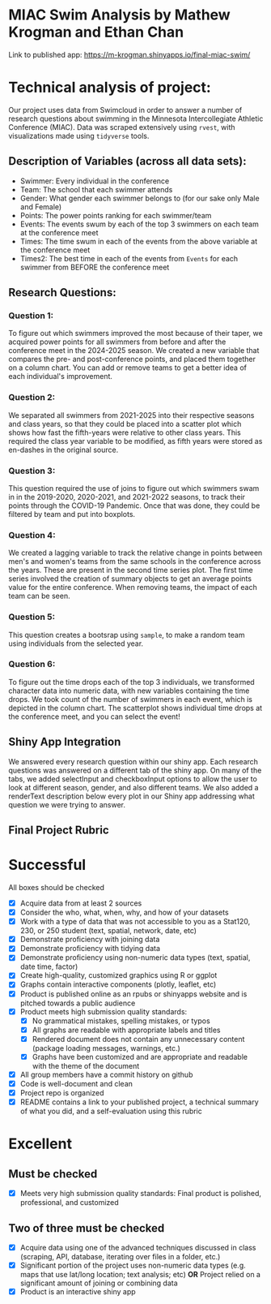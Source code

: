 # MIAC Swim Analysis by Mathew Krogman and Ethan Chan

Link to published app: https://m-krogman.shinyapps.io/final-miac-swim/

# Technical analysis of project:

Our project uses data from Swimcloud in order to answer a number of research questions about swimming in the Minnesota Intercollegiate Athletic Conference (MIAC). Data was scraped extensively using `rvest`, with visualizations made using `tidyverse` tools.

## Description of Variables (across all data sets):

- Swimmer: Every individual in the conference
- Team: The school that each swimmer attends
- Gender: What gender each swimmer belongs to (for our sake only Male and Female)
- Points: The power points ranking for each swimmer/team
- Events: The events swum by each of the top 3 swimmers on each team at the conference meet
- Times: The time swum in each of the events from the above variable at the conference meet
- Times2: The best time in each of the events from `Events` for each swimmer from BEFORE the conference meet

## Research Questions:

### Question 1:

To figure out which swimmers improved the most because of their taper, we acquired power points for all swimmers from before and after the conference meet in the 2024-2025 season. We created a new variable that compares the pre- and post-conference points, and placed them together on a column chart. You can add or remove teams to get a better idea of each individual's improvement.

### Question 2:

We separated all swimmers from 2021-2025 into their respective seasons and class years, so that they could be placed into a scatter plot which shows how fast the fifth-years were relative to other class years. This required the class year variable to be modified, as fifth years were stored as en-dashes in the original source.

### Question 3:

This question required the use of joins to figure out which swimmers swam in in the 2019-2020, 2020-2021, and 2021-2022 seasons, to track their points through the COVID-19 Pandemic. Once that was done, they could be filtered by team and put into boxplots.

### Question 4:

We created a lagging variable to track the relative change in points between men's and women's teams from the same schools in the conference across the years. These are present in the second time series plot. The first time series involved the creation of summary objects to get an average points value for the entire conference. When removing teams, the impact of each team can be seen.

### Question 5:

This question creates a bootsrap using `sample`, to make a random team using individuals from the selected year.

### Question 6:

To figure out the time drops each of the top 3 individuals, we transformed character data into numeric data, with new variables containing the time drops. We took count of the number of swimmers in each event, which is depicted in the column chart. The scatterplot shows individual time drops at the conference meet, and you can select the event!

## Shiny App Integration

We answered every research question within our shiny app. Each research questions was answered on a different tab of the shiny app. On many of the tabs, we added selectInput and checkboxInput options to allow the user to look at different season, gender, and also different teams. We also added a renderText description below every plot in our Shiny app addressing what question we were trying to answer.

## Final Project Rubric

# Successful

All boxes should be checked

- [x] Acquire data from at least 2 sources
- [x] Consider the who, what, when, why, and how of your datasets
- [x] Work with a type of data that was not accessible to you as a Stat120, 230, or 250 student (text, spatial, network, date, etc)
- [x] Demonstrate proficiency with joining data
- [x] Demonstrate proficiency with tidying data
- [x] Demonstrate proficiency using non-numeric data types (text, spatial, date time, factor)
- [x] Create high-quality, customized graphics using R or ggplot
- [x] Graphs contain interactive components (plotly, leaflet, etc)
- [x] Product is published online as an rpubs or shinyapps website and is pitched towards a public audience
- [x] Product meets high submission quality standards:
  - [x] No grammatical mistakes, spelling mistakes, or typos
  - [x] All graphs are readable with appropriate labels and titles
  - [x] Rendered document does not contain any unnecessary content (package loading messages, warnings, etc.)
  - [x] Graphs have been customized and are appropriate and readable with the theme of the document
- [x] All group members have a commit history on github
- [x] Code is well-document and clean
- [x] Project repo is organized
- [x] README contains a link to your published project, a technical summary of what you did, and a self-evaluation using this rubric

# Excellent

## Must be checked

- [x] Meets very high submission quality standards: Final product is polished, professional, and customized


## Two of three must be checked

- [x] Acquire data using one of the advanced techniques discussed in class (scraping, API, database, iterating over files in a folder, etc.)
- [x] Significant portion of the project uses non-numeric data types (e.g. maps that use lat/long location; text analysis; etc) **OR** Project relied on a significant amount of joining or combining data
- [x] Product is an interactive shiny app
